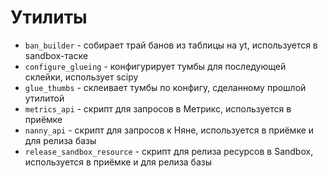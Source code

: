 # Утилиты

* ```ban_builder``` - собирает трай банов из таблицы на yt, используется в sandbox-таске
* ```configure_glueing``` - конфигурирует тумбы для последующей склейки, использует scipy
* ```glue_thumbs``` - cклеивает тумбы по конфигу, сделанному прошлой утилитой
* ```metrics_api``` - скрипт для запросов в Метрикс, используется в приёмке
* ```nanny_api``` - скрипт для запросов к Няне, используется в приёмке и для релиза базы
* ```release_sandbox_resource``` - скрипт для релиза ресурсов в Sandbox, используется в приёмке и для релиза базы

